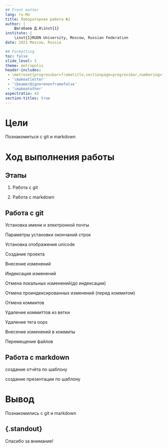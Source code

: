 ```yaml
---
## Front matter
lang: ru-RU
title: Лабораторная работа №1
author: |
	Шагабаев Д.А\inst{1}
institute: |
	\inst{1}RUDN University, Moscow, Russian Federation
date: 2021 Moscow, Russia

## Formatting
toc: false
slide_level: 2
theme: metropolis
header-includes: 
 - \metroset{progressbar=frametitle,sectionpage=progressbar,numbering=fraction}
 - '\makeatletter'
 - '\beamer@ignorenonframefalse'
 - '\makeatother'
aspectratio: 43
section-titles: true
---
```


# Цели 

Познакомиться с git и markdown

# Ход выполнения работы

## Этапы 

1. Работа с git

2. Работа с markdown


## Работа с git

Установка имени и электронной почты

Параметры установки окончаний строк

Установка отображения unicode

Создание проекта

Внесение изменений

Индексация изменений

Отмена локальных изменений(до индексации)

Отмена проиндексированных изменений (перед коммитом)

Отмена коммитов

Удаление коммиттов из ветки

Удаление тега oops

Внесение изменений в коммиты

Перемещение файлов

## Работа с markdown

создание отчёта по шаблону

создание презентации по шаблону

# Вывод

Познакомились с git и markdown


## {.standout}

Спасибо за внимание!
